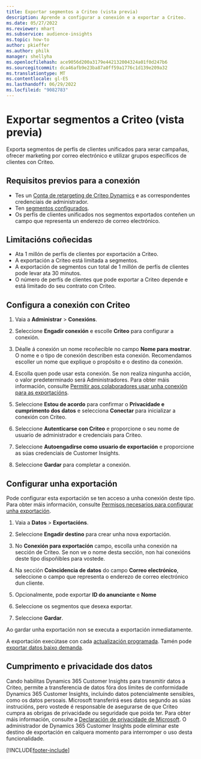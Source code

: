 ```yaml
---
title: Exportar segmentos a Criteo (vista previa)
description: Aprende a configurar a conexión e a exportar a Criteo.
ms.date: 05/27/2022
ms.reviewer: mhart
ms.subservice: audience-insights
ms.topic: how-to
author: pkieffer
ms.author: philk
manager: shellyha
ms.openlocfilehash: ace9056d200a3179e442132004324a01f0d247b6
ms.sourcegitcommit: dca46afb9e23ba87a0ff59a1776c1d139e209a32
ms.translationtype: MT
ms.contentlocale: gl-ES
ms.lasthandoff: 06/29/2022
ms.locfileid: "9082783"
---
```

# <a name="export-segments-to-criteo-preview"></a>Exportar segmentos a Criteo (vista previa)

Exporta segmentos de perfís de clientes unificados para xerar campañas, ofrecer marketing por correo electrónico e utilizar grupos específicos de clientes con Criteo.

## <a name="prerequisites-for-connection"></a>Requisitos previos para a conexión

-   Tes un [Conta de retargeting de Criteo Dynamics](https://www.criteo.com/login/) e as correspondentes credenciais de administrador.
-   Ten [segmentos configurados](segments.md).
-   Os perfís de clientes unificados nos segmentos exportados conteñen un campo que representa un enderezo de correo electrónico.

## <a name="known-limitations"></a>Limitacións coñecidas

- Ata 1 millón de perfís de clientes por exportación a Criteo.
- A exportación a Criteo está limitada a segmentos.
- A exportación de segmentos cun total de 1 millón de perfís de clientes pode levar ata 30 minutos. 
- O número de perfís de clientes que pode exportar a Criteo depende e está limitado do seu contrato con Criteo.

## <a name="set-up-connection-to-criteo"></a>Configura a conexión con Criteo

1. Vaia a **Administrar** > **Conexións**.

1. Seleccione **Engadir conexión** e escolle **Criteo** para configurar a conexión.

1. Déalle á conexión un nome recoñecible no campo **Nome para mostrar**. O nome e o tipo de conexión describen esta conexión. Recomendamos escoller un nome que explique o propósito e o destino da conexión.

1. Escolla quen pode usar esta conexión. Se non realiza ningunha acción, o valor predeterminado será Administradores. Para obter máis información, consulte [Permitir aos colaboradores usar unha conexión para as exportacións](connections.md#allow-contributors-to-use-a-connection-for-exports).

1. Seleccione **Estou de acordo** para confirmar o **Privacidade e cumprimento dos datos** e selecciona **Conectar** para inicializar a conexión con Criteo.

1. Seleccione **Autenticarse con Criteo** e proporcione o seu nome de usuario de administrador e credenciais para Criteo. 

1. Seleccione **Autoengadirse como usuario de exportación** e proporcione as súas credenciais de Customer Insights.

1. Seleccione **Gardar** para completar a conexión.

## <a name="configure-an-export"></a>Configurar unha exportación

Pode configurar esta exportación se ten acceso a unha conexión deste tipo. Para obter máis información, consulte [Permisos necesarios para configurar unha exportación](export-destinations.md#set-up-a-new-export).

1. Vaia a **Datos** > **Exportacións**.

1. Seleccione **Engadir destino** para crear unha nova exportación.

1. No **Conexión para exportación** campo, escolla unha conexión na sección de Criteo. Se non ve o nome desta sección, non hai conexións deste tipo dispoñibles para vostede. 

1. Na sección **Coincidencia de datos** do campo **Correo electrónico**, seleccione o campo que representa o enderezo de correo electrónico dun cliente. 

1. Opcionalmente, pode exportar **ID do anunciante** e **Nome**

1. Seleccione os segmentos que desexa exportar. 

1. Seleccione **Gardar**.

Ao gardar unha exportación non se executa a exportación inmediatamente.

A exportación execútase con cada [actualización programada](system.md#schedule-tab). Tamén pode [exportar datos baixo demanda](export-destinations.md#run-exports-on-demand). 

## <a name="data-privacy-and-compliance"></a>Cumprimento e privacidade dos datos

Cando habilitas Dynamics 365 Customer Insights para transmitir datos a Criteo, permite a transferencia de datos fóra dos límites de conformidade Dynamics 365 Customer Insights, incluíndo datos potencialmente sensibles, como os datos persoais. Microsoft transferirá eses datos segundo as súas instrucións, pero vostede é responsable de asegurarse de que Criteo cumpra as obrigas de privacidade ou seguridade que poida ter. Para obter máis información, consulte a [Declaración de privacidade de Microsoft](https://go.microsoft.com/fwlink/?linkid=396732).
O administrador de Dynamics 365 Customer Insights pode eliminar este destino de exportación en calquera momento para interromper o uso desta funcionalidade.


[!INCLUDE[footer-include](includes/footer-banner.md)]
